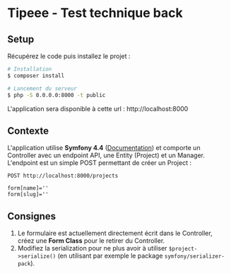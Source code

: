 # Tipeee - Test technique back

## Setup

Récupérez le code puis installez le projet :

```bash
# Installation
$ composer install

# Lancement du serveur
$ php -S 0.0.0.0:8000 -t public
```

L'application sera disponible à cette url : http://localhost:8000

## Contexte

L'application utilise **Symfony 4.4** ([Documentation](https://symfony.com/doc/4.4/index.html)) et comporte un Controller avec un endpoint API, une Entity (Project) et un Manager.  
L'endpoint est un simple POST permettant de créer un Project :
```
POST http://localhost:8000/projects

form[name]=''
form[slug]=''
```

## Consignes

1. Le formulaire est actuellement directement écrit dans le Controller, créez une **Form Class** pour le retirer du Controller.
2. Modifiez la serialization pour ne plus avoir à utiliser `$project->serialize()` (en utilisant par exemple le package `symfony/serializer-pack`).
